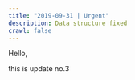 ```yaml
---
title: "2019-09-31 | Urgent"
description: Data structure fixed
crawl: false
---
```


Hello,

this is update no.3
